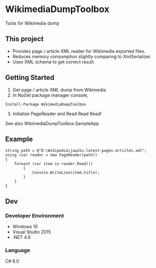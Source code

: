 # WikimediaDumpToolbox
Tools for Wikimedia dump

## This project
* Provides page / article XML reader for Wikimedia exported files.
* Reduces memory consumption slightly comparing to XmlSerializer.
* Uses XML schema to get correct result.

## Getting Started
1. Get page / article XML dump from Wikimedia
2. In NuGet package manager console,

``` Install-Package WikimediaDumpToolbox ```

3. Initialize PageReader and Read Read Read!

See also WikimediaDumpToolbox.SampleApp

## Example
```
string path = @"D:\Wikipedia\jawiki-latest-pages-articles.xml";
using (var reader = new PageReader(path))
{
	foreach (var item in reader.Read())
		{
			Console.WriteLine(item.title);
		}
	}
}
```

## Dev
### Developer Environment
* Windows 10
* Visual Studio 2015
* .NET 4.6

### Language
C# 6.0
